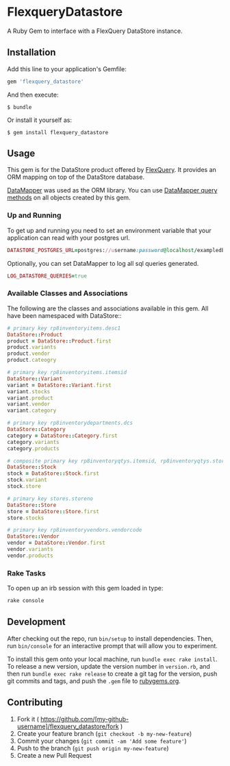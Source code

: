 # FlexqueryDatastore

A Ruby Gem to interface with a FlexQuery DataStore instance.

## Installation

Add this line to your application's Gemfile:

```ruby
gem 'flexquery_datastore'
```

And then execute:

    $ bundle

Or install it yourself as:

    $ gem install flexquery_datastore

## Usage

This gem is for the DataStore product offered by [FlexQuery](flexquery.com). It provides an ORM mapping on top of the DataStore database.

[DataMapper](http://datamapper.org/) was used as the ORM library. You can use [DataMapper query methods](http://datamapper.org/docs/find.html) on all objects created by this gem.

### Up and Running
To get up and running you need to set an environment variable that your application can read with your postgres url.

```ruby
DATASTORE_POSTGRES_URL=postgres://username:password@localhost/exampledb
```
Optionally, you can set DataMapper to log all sql queries generated.
```ruby
LOG_DATASTORE_QUERIES=true
```
### Available Classes and Associations
The following are the classes and associations available in this gem. All have been namespaced with DataStore::

```ruby
# primary key rp8inventoryitems.desc1
DataStore::Product
product = DataStore::Product.first
product.variants
product.vendor
product.cateogry

# primary key rp8inventoryitems.itemsid
DataStore::Variant
variant = DataStore::Variant.first
variant.stocks
variant.product
variant.vendor
variant.category

# primary key rp8inventorydepartments.dcs
DataStore::Category
category = DataStore::Category.first
category.variants
category.products

# composite primary key rp8inventoryqtys.itemsid, rp8inventoryqtys.storeno
DataStore::Stock
stock = DataStore::Stock.first
stock.variant
stock.store

# primary key stores.storeno
DataStore::Store
store = DataStore::Store.first
store.stocks

# primary key rp8inventoryvendors.vendorcode
DataStore::Vendor
vendor = DataStore::Vendor.first
vendor.variants
vendor.products
```
### Rake Tasks
To open up an irb session with this gem loaded in type:
```ruby
rake console
```

## Development

After checking out the repo, run `bin/setup` to install dependencies. Then, run `bin/console` for an interactive prompt that will allow you to experiment.

To install this gem onto your local machine, run `bundle exec rake install`. To release a new version, update the version number in `version.rb`, and then run `bundle exec rake release` to create a git tag for the version, push git commits and tags, and push the `.gem` file to [rubygems.org](https://rubygems.org).

## Contributing

1. Fork it ( https://github.com/[my-github-username]/flexquery_datastore/fork )
2. Create your feature branch (`git checkout -b my-new-feature`)
3. Commit your changes (`git commit -am 'Add some feature'`)
4. Push to the branch (`git push origin my-new-feature`)
5. Create a new Pull Request
